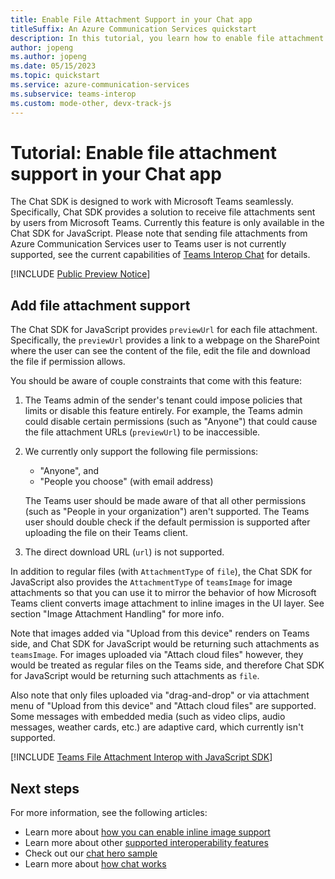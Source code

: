 ```yaml
---
title: Enable File Attachment Support in your Chat app
titleSuffix: An Azure Communication Services quickstart
description: In this tutorial, you learn how to enable file attachment interoperability with the Azure Communication Chat SDK
author: jopeng
ms.author: jopeng
ms.date: 05/15/2023
ms.topic: quickstart
ms.service: azure-communication-services
ms.subservice: teams-interop
ms.custom: mode-other, devx-track-js
---
```


# Tutorial: Enable file attachment support in your Chat app

The Chat SDK is designed to work with Microsoft Teams seamlessly. Specifically, Chat SDK provides a solution to receive file attachments sent by users from Microsoft Teams. Currently this feature is only available in the Chat SDK for JavaScript. Please note that sending file attachments from Azure Communication Services user to Teams user is not currently supported, see the current capabilities of [Teams Interop Chat](../../concepts/interop/guest/capabilities.md) for details.

[!INCLUDE [Public Preview Notice](../../includes/public-preview-include.md)]

## Add file attachment support

The Chat SDK for JavaScript provides `previewUrl` for each file attachment. Specifically, the `previewUrl` provides a link to a webpage on the SharePoint where the user can see the content of the file, edit the file and download the file if permission allows. 

You should be aware of couple constraints that come with this feature:

1. The Teams admin of the sender's tenant could impose policies that limits or disable this feature entirely. For example, the Teams admin could disable certain permissions (such as "Anyone") that could cause the file attachment URLs (`previewUrl`) to be inaccessible. 
2. We currently only support the following file permissions:
   - "Anyone", and
   - "People you choose" (with email address)

   The Teams user should be made aware of that all other permissions (such as "People in your organization") aren't supported. The Teams user should double check if the default permission is supported after uploading the file on their Teams client. 
3. The direct download URL (`url`) is not supported.

In addition to regular files (with `AttachmentType` of `file`), the Chat SDK for JavaScript also provides the `AttachmentType` of `teamsImage` for image attachments so that you can use it to mirror the behavior of how Microsoft Teams client converts image attachment to inline images in the UI layer. See section "Image Attachment Handling" for more info. 

Note that images added via "Upload from this device" renders on Teams side, and Chat SDK for JavaScript would be returning such attachments as `teamsImage`. For images uploaded via "Attach cloud files" however, they would be treated as regular files on the Teams side, and therefore Chat SDK for JavaScript would be returning such attachments as `file`.

Also note that only files uploaded via "drag-and-drop" or via attachment menu of "Upload from this device" and "Attach cloud files" are supported. Some messages with embedded media (such as video clips, audio messages, weather cards, etc.) are adaptive card, which currently isn't supported.

[!INCLUDE [Teams File Attachment Interop with JavaScript SDK](./includes/meeting-interop-features-file-attachment-javascript.md)]

## Next steps

For more information, see the following articles:

- Learn more about [how you can enable inline image support](./meeting-interop-features-inline-image.md)
- Learn more about other [supported interoperability features](../../concepts/interop/guest/capabilities.md)
- Check out our [chat hero sample](../../samples/chat-hero-sample.md)
- Learn more about [how chat works](../../concepts/chat/concepts.md)
